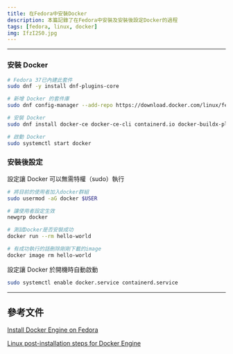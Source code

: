 ```yaml
---
title: 在Fedora中安裝Docker
description: 本篇記錄了在Fedora中安裝及安裝後設定Docker的過程
tags: [fedora, linux, docker]
img: IfzI2S0.jpg
---
```


---

### 安裝 Docker

```bash
# Fedora 37已內建此套件
sudo dnf -y install dnf-plugins-core

# 新增 Docker 的套件庫
sudo dnf config-manager --add-repo https://download.docker.com/linux/fedora/docker-ce.repo

# 安裝 Docker
sudo dnf install docker-ce docker-ce-cli containerd.io docker-buildx-plugin docker-compose-plugin

# 啟動 Docker
sudo systemctl start docker
```

### 安裝後設定

設定讓 Docker 可以無需特權（sudo）執行

```bash
# 將目前的使用者加入docker群組
sudo usermod -aG docker $USER

# 讓使用者設定生效
newgrp docker

# 測試Docker是否安裝成功
docker run --rm hello-world

# 有成功執行的話刪除剛剛下載的image
docker image rm hello-world
```

設定讓 Docker 於開機時自動啟動

```bash
sudo systemctl enable docker.service containerd.service
```

---

## 參考文件

[Install Docker Engine on Fedora](https://docs.docker.com/engine/install/fedora/)

[Linux post-installation steps for Docker Engine](https://docs.docker.com/engine/install/linux-postinstall/)
